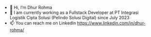 - 👋 Hi, I’m Dhur Rohma
- 🌱 I am currently working as a Fullstack Developer at PT Integrasi Logistik Cipta Solusi (Pelindo Solusi Digital) since July 2023
- 📫 You can reach me on LinkedIn https://www.linkedin.com/in/dhur-rohma/

<!---
dhurrohma/dhurrohma is a ✨ special ✨ repository because its `README.md` (this file) appears on your GitHub profile.
You can click the Preview link to take a look at your changes.
--->

